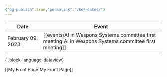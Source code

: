 ```yaml
---
{"dg-publish":true,"permalink":"/key-dates/"}
---
```


| Date              | Event                                                                                                                                     |
| ----------------- | ----------------------------------------------------------------------------------------------------------------------------------------- |
| February 09, 2023 | <span class="more-text">[[events/AI in Weapons Systems committee first meeting\|AI in Weapons Systems committee first meeting]]</span> |

{ .block-language-dataview}

[[My Front Page\|My Front Page]]